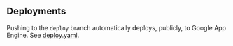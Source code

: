 ## Deployments

Pushing to the `deploy` branch automatically deploys, publicly, to Google App Engine. See [deploy.yaml](.github/workflows/deploy.yaml).
